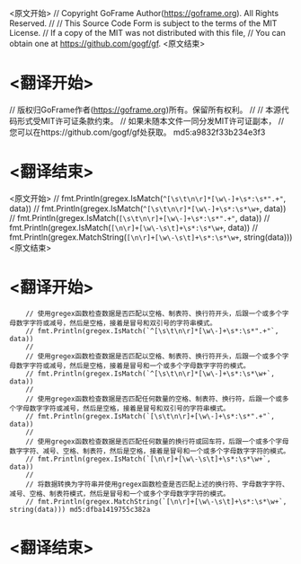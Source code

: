 
<原文开始>
// Copyright GoFrame Author(https://goframe.org). All Rights Reserved.
//
// This Source Code Form is subject to the terms of the MIT License.
// If a copy of the MIT was not distributed with this file,
// You can obtain one at https://github.com/gogf/gf.
<原文结束>

# <翻译开始>
// 版权归GoFrame作者(https://goframe.org)所有。保留所有权利。
//
// 本源代码形式受MIT许可证条款约束。
// 如果未随本文件一同分发MIT许可证副本，
// 您可以在https://github.com/gogf/gf处获取。 md5:a9832f33b234e3f3
# <翻译结束>


<原文开始>
		// fmt.Println(gregex.IsMatch(`^[\s\t\n\r]*[\w\-]+\s*:\s*".+"`, data))
		// fmt.Println(gregex.IsMatch(`^[\s\t\n\r]*[\w\-]+\s*:\s*\w+`, data))
		// fmt.Println(gregex.IsMatch(`[\s\t\n\r]+[\w\-]+\s*:\s*".+"`, data))
		// fmt.Println(gregex.IsMatch(`[\n\r]+[\w\-\s\t]+\s*:\s*\w+`, data))
		// fmt.Println(gregex.MatchString(`[\n\r]+[\w\-\s\t]+\s*:\s*\w+`, string(data)))
<原文结束>

# <翻译开始>
		// 使用gregex函数检查数据是否匹配以空格、制表符、换行符开头，后跟一个或多个字母数字字符或减号，然后是空格，接着是冒号和双引号的字符串模式。
		// fmt.Println(gregex.IsMatch(`^[\s\t\n\r]*[\w\-]+\s*:\s*".+"`, data))
		//
		// 使用gregex函数检查数据是否匹配以空格、制表符、换行符开头，后跟一个或多个字母数字字符或减号，然后是空格，接着是冒号和一个或多个字母数字字符的模式。
		// fmt.Println(gregex.IsMatch(`^[\s\t\n\r]*[\w\-]+\s*:\s*\w+`, data))
		//
		// 使用gregex函数检查数据是否匹配任何数量的空格、制表符、换行符，后跟一个或多个字母数字字符或减号，然后是空格，接着是冒号和双引号的字符串模式。
		// fmt.Println(gregex.IsMatch(`[\s\t\n\r]+[\w\-]+\s*:\s*".+"`, data))
		//
		// 使用gregex函数检查数据是否匹配任何数量的换行符或回车符，后跟一个或多个字母数字字符、减号、空格、制表符，然后是空格，接着是冒号和一个或多个字母数字字符的模式。
		// fmt.Println(gregex.IsMatch(`[\n\r]+[\w\-\s\t]+\s*:\s*\w+`, data))
		//
		// 将数据转换为字符串并使用gregex函数检查是否匹配上述的换行符、字母数字字符、减号、空格、制表符模式，然后是冒号和一个或多个字母数字字符的模式。
		// fmt.Println(gregex.MatchString(`[\n\r]+[\w\-\s\t]+\s*:\s*\w+`, string(data))) md5:dfba1419755c382a
# <翻译结束>

